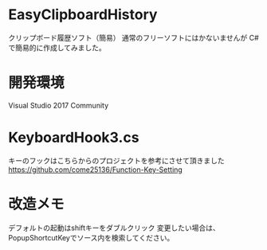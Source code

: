 # EasyClipboardHistory
クリップボード履歴ソフト（簡易）
通常のフリーソフトにはかないませんが
C#で簡易的に作成してみました。

# 開発環境
Visual Studio 2017 Community


# KeyboardHook3.cs
キーのフックはこちらからのプロジェクトを参考にさせて頂きました
https://github.com/come25136/Function-Key-Setting


# 改造メモ
デフォルトの起動はshiftキーをダブルクリック
変更したい場合は、PopupShortcutKeyでソース内を検索してください。


